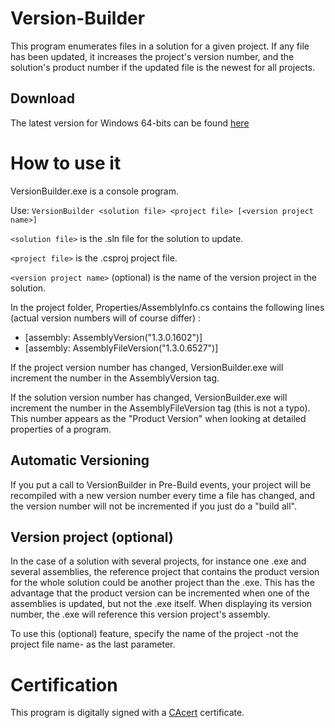 # Version-Builder
This program enumerates files in a solution for a given project. If any file has been updated, it increases the project's version number, and the solution's product number if the updated file is the newest for all projects.

## Download
The latest version for Windows 64-bits can be found [here](https://github.com/dlebansais/Version-Builder/releases)

# How to use it
VersionBuilder.exe is a console program.

Use: `VersionBuilder <solution file> <project file> [<version project name>]`

`<solution file>` is the .sln file for the solution to update.

`<project file>` is the .csproj project file.

`<version project name>` (optional) is the name of the version project in the solution.

In the project folder, Properties/AssemblyInfo.cs contains the following lines (actual version numbers will of course differ) :

* [assembly: AssemblyVersion("1.3.0.1602")]
* [assembly: AssemblyFileVersion("1.3.0.6527")]

If the project version number has changed, VersionBuilder.exe will increment the number in the AssemblyVersion tag.

If the solution version number has changed, VersionBuilder.exe will increment the number in the AssemblyFileVersion tag (this is not a typo). This number appears as the "Product Version" when looking at detailed properties of a program.

## Automatic Versioning

If you put a call to VersionBuilder in Pre-Build events, your project will be recompiled with a new version number every time a file has changed, and the version number will not be incremented if you just do a "build all".

## Version project (optional)

In the case of a solution with several projects, for instance one .exe and several assemblies, the reference project that contains the product version for the whole solution could be another project than the .exe. This has the advantage that the product version can be incremented when one of the assemblies is updated, but not the .exe itself. When displaying its version number, the .exe will reference this version project's assembly.

To use this (optional) feature, specify the name of the project -not the project file name- as the last parameter.

# Certification

This program is digitally signed with a [CAcert](https://www.cacert.org/) certificate.

